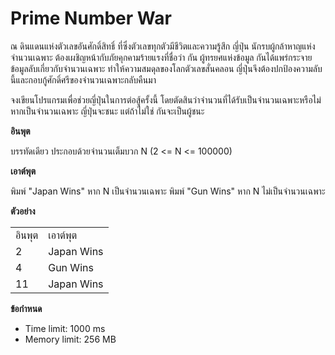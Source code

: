 
# Prime Number War

ณ ดินแดนแห่งตัวเลขอันศักดิ์สิทธิ์ ที่ซึ่งตัวเลขทุกตัวมีชีวิตและความรู้สึก ญี่ปุ่น นักรบผู้กล้าหาญแห่งจำนวนเฉพาะ ต้องเผชิญหน้ากับภัยคุกคามร้ายแรงที่ชื่อว่า กัน ผู้ทรยศแห่งข้อมูล กันได้แพร่กระจายข้อมูลลับเกี่ยวกับจำนวนเฉพาะ ทำให้ความสมดุลของโลกตัวเลขสั่นคลอน ญี่ปุ่นจึงต้องปกป้องความลับนี้และกอบกู้ศักดิ์ศรีของจำนวนเฉพาะกลับคืนมา

จงเขียนโปรแกรมเพื่อช่วยญี่ปุ่นในการต่อสู้ครั้งนี้ โดยตัดสินว่าจำนวนที่ได้รับเป็นจำนวนเฉพาะหรือไม่ หากเป็นจำนวนเฉพาะ ญี่ปุ่นจะชนะ แต่ถ้าไม่ใช่ กันจะเป็นผู้ชนะ

**อินพุต**

บรรทัดเดียว ประกอบด้วยจำนวนเต็มบวก N (2 <= N <= 100000)

**เอาต์พุต**

พิมพ์ "Japan Wins" หาก N เป็นจำนวนเฉพาะ
พิมพ์ "Gun Wins" หาก N ไม่เป็นจำนวนเฉพาะ

**ตัวอย่าง**

<table>
<tr>
    <td>อินพุต</td>
    <td>เอาต์พุต</td>
</tr>
<tr>
    <td>2</td>
    <td>Japan Wins</td>
</tr>
<tr>
    <td>4</td>
    <td>Gun Wins</td>
</tr>
<tr>
    <td>11</td>
    <td>Japan Wins</td>
</tr>
</table>

**ข้อกำหนด**

*   Time limit: 1000 ms
*   Memory limit: 256 MB
